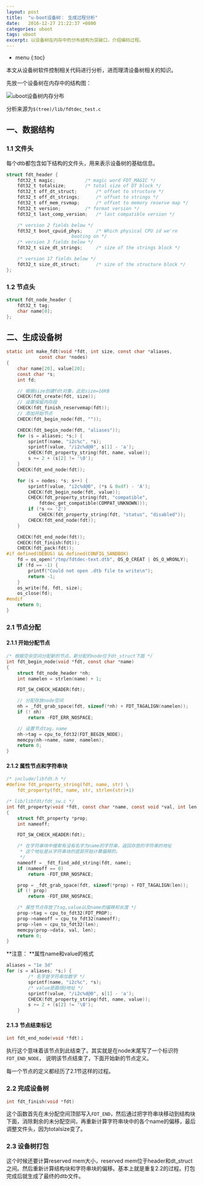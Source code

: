 ```yaml
---
layout: post
title:  "u-boot设备树： 生成过程分析"
date:   2016-12-27 21:22:37 +0800
categories: uboot
tags: uboot
excerpt: 以设备树在内存中的分布结构为突破口，介绍编码过程。
---
```


* menu
{:toc}


本文从设备树软件控制相关代码进行分析，进而理清设备树相关的知识。

先放一个设备树在内存中的结构图：

![uboot设备树内存分布](http://img.blog.csdn.net/20161227152910656?watermark/2/text/aHR0cDovL2Jsb2cuY3Nkbi5uZXQvYWJjYW11cw==/font/5a6L5L2T/fontsize/400/fill/I0JBQkFCMA==/dissolve/70/gravity/SouthEast)

分析来源为`$(tree)/lib/fdtdec_test.c`

## 一、数据结构

### 1.1 文件头
每个dtb都包含如下结构的文件头，用来表示设备树的基础信息。

```c
struct fdt_header {
	fdt32_t magic;			 /* magic word FDT_MAGIC */
	fdt32_t totalsize;		 /* total size of DT block */
	fdt32_t off_dt_struct;		 /* offset to structure */
	fdt32_t off_dt_strings;		 /* offset to strings */
	fdt32_t off_mem_rsvmap;		 /* offset to memory reserve map */
	fdt32_t version;		 /* format version */
	fdt32_t last_comp_version;	 /* last compatible version */

	/* version 2 fields below */
	fdt32_t boot_cpuid_phys;	 /* Which physical CPU id we're
					    booting on */
	/* version 3 fields below */
	fdt32_t size_dt_strings;	 /* size of the strings block */

	/* version 17 fields below */
	fdt32_t size_dt_struct;		 /* size of the structure block */
};
```

### 1.2 节点头

```c
struct fdt_node_header {
	fdt32_t tag;
	char name[0];
};
```

## 二、生成设备树

```c
static int make_fdt(void *fdt, int size, const char *aliases,
		    const char *nodes)
{
	char name[20], value[20];
	const char *s;
	int fd;

	// 根据size创建fdt对象，此处size=16KB
	CHECK(fdt_create(fdt, size));
	// 设置保留内存段
	CHECK(fdt_finish_reservemap(fdt));
	// 添加开始节点
	CHECK(fdt_begin_node(fdt, ""));

	CHECK(fdt_begin_node(fdt, "aliases"));
	for (s = aliases; *s;) {
		sprintf(name, "i2c%c", *s);
		sprintf(value, "/i2c%d@0", s[1] - 'a');
		CHECK(fdt_property_string(fdt, name, value));
		s += 2 + (s[2] != '\0');
	}
	CHECK(fdt_end_node(fdt));

	for (s = nodes; *s; s++) {
		sprintf(value, "i2c%d@0", (*s & 0xdf) - 'A');
		CHECK(fdt_begin_node(fdt, value));
		CHECK(fdt_property_string(fdt, "compatible",
			fdtdec_get_compatible(COMPAT_UNKNOWN)));
		if (*s <= 'Z')
			CHECK(fdt_property_string(fdt, "status", "disabled"));
		CHECK(fdt_end_node(fdt));
	}

	CHECK(fdt_end_node(fdt));
	CHECK(fdt_finish(fdt));
	CHECK(fdt_pack(fdt));
#if defined(DEBUG) && defined(CONFIG_SANDBOX)
	fd = os_open("/tmp/fdtdec-text.dtb", OS_O_CREAT | OS_O_WRONLY);
	if (fd == -1) {
		printf("Could not open .dtb file to write\n");
		return -1;
	}
	os_write(fd, fdt, size);
	os_close(fd);
#endif
	return 0;
}
```

### 2.1 节点分配

#### 2.1.1 开始分配节点

```c
/* 根据空余空间分配新的节点，新分配的node位于dt_struct下面 */
int fdt_begin_node(void *fdt, const char *name)
{
	struct fdt_node_header *nh;
	int namelen = strlen(name) + 1;

	FDT_SW_CHECK_HEADER(fdt);

	// 分配存放node空间
	nh = _fdt_grab_space(fdt, sizeof(*nh) + FDT_TAGALIGN(namelen));
	if (! nh)
		return -FDT_ERR_NOSPACE;

	// 设置节点tag，name
	nh->tag = cpu_to_fdt32(FDT_BEGIN_NODE);
	memcpy(nh->name, name, namelen);
	return 0;
}
```

#### 2.1.2 属性节点和字符串块

```c
/* include/libfdt.h */
#define fdt_property_string(fdt, name, str) \
	fdt_property(fdt, name, str, strlen(str)+1)

/* lib/libfdt/fdt_sw.c */
int fdt_property(void *fdt, const char *name, const void *val, int len)
{
	struct fdt_property *prop;
	int nameoff;

	FDT_SW_CHECK_HEADER(fdt);

	/* 在字符串块中搜索有没有名字为name的字符串，返回存放的字符串的地址 
	 * 这个地址是从字符串块的底部开始计算偏移的。
	 */
	nameoff = _fdt_find_add_string(fdt, name);
	if (nameoff == 0)
		return -FDT_ERR_NOSPACE;

	prop = _fdt_grab_space(fdt, sizeof(*prop) + FDT_TAGALIGN(len));
	if (! prop)
		return -FDT_ERR_NOSPACE;

	/* 属性节点存放了tag,value以及name的偏移和长度 */
	prop->tag = cpu_to_fdt32(FDT_PROP);
	prop->nameoff = cpu_to_fdt32(nameoff);
	prop->len = cpu_to_fdt32(len);
	memcpy(prop->data, val, len);
	return 0;
}
```

**注意： **属性name和value的格式

```c
aliases = "1e 3d"
for (s = aliases; *s;) {
		/* 名字是字符串加数字 */
		sprintf(name, "i2c%c", *s);
		/* value是路径@地址 */
		sprintf(value, "/i2c%d@0", s[1] - 'a');
		CHECK(fdt_property_string(fdt, name, value));
		s += 2 + (s[2] != '\0');
	}
```

#### 2.1.3 节点结束标记

```c
int fdt_end_node(void *fdt)；
```
执行这个意味着该节点到此结束了。其实就是在node末尾写了一个标识符`FDT_END_NODE`， 说明该节点结束了，下面开始新的节点定义。

每一个节点的定义都经历了2.1节这样的过程。

### 2.2 完成设备树

```c
int fdt_finish(void *fdt)
```

这个函数首先在未分配空间顶部写入`FDT_END`，然后通过把字符串块移动到结构块下面，消除剩余的未分配空间，再重新计算字符串块中的各个name的偏移，最后调整文件头，因为totalsize变了。

### 2.3 设备树打包

这个时候还要计算reserved mem大小，reserved mem位于header和dt_struct之间。然后重新计算结构块和字符串块的偏移。基本上就是重复2.2的过程。打包完成后就生成了最终的dtb文件。
